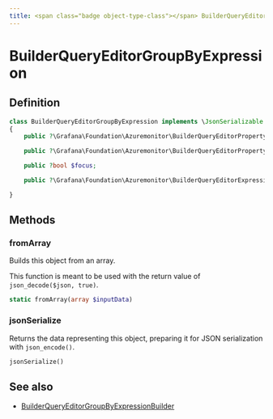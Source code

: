 ```yaml
---
title: <span class="badge object-type-class"></span> BuilderQueryEditorGroupByExpression
---
```

# <span class="badge object-type-class"></span> BuilderQueryEditorGroupByExpression

## Definition

```php
class BuilderQueryEditorGroupByExpression implements \JsonSerializable
{
    public ?\Grafana\Foundation\Azuremonitor\BuilderQueryEditorProperty $property;

    public ?\Grafana\Foundation\Azuremonitor\BuilderQueryEditorProperty $interval;

    public ?bool $focus;

    public ?\Grafana\Foundation\Azuremonitor\BuilderQueryEditorExpressionType $type;

}
```
## Methods

### <span class="badge object-method"></span> fromArray

Builds this object from an array.

This function is meant to be used with the return value of `json_decode($json, true)`.

```php
static fromArray(array $inputData)
```

### <span class="badge object-method"></span> jsonSerialize

Returns the data representing this object, preparing it for JSON serialization with `json_encode()`.

```php
jsonSerialize()
```

## See also

 * <span class="badge builder"></span> [BuilderQueryEditorGroupByExpressionBuilder](./builder-BuilderQueryEditorGroupByExpressionBuilder.md)

